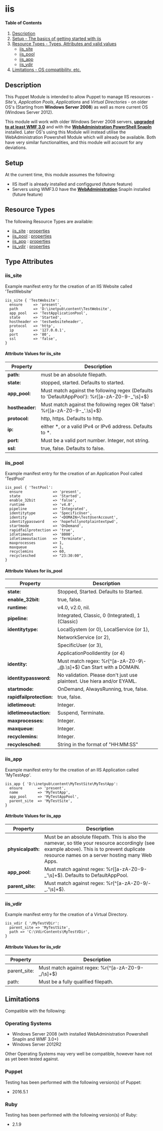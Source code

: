 # iis

#### Table of Contents

1. [Description](https://github.com/RossMurr4y/puppet-iis#description)
1. [Setup - The basics of getting started with iis](https://github.com/RossMurr4y/puppet-iis#setup)
1. [Resource Types - Types, Attributes and valid values](https://github.com/RossMurr4y/puppet-iis#resource-types)
      * [iis_site](https://github.com/RossMurr4y/puppet-iis#iis_site)
      * [iis_pool](https://github.com/RossMurr4y/puppet-iis#iis_pool)
      * [iis_app](https://github.com/RossMurr4y/puppet-iis#iis_app)
      * [iis_vdir](https://github.com/RossMurr4y/puppet-iis#iis_vdir)
1. [Limitations - OS compatibility, etc.](https://github.com/RossMurr4y/puppet-iis#limitations)

## Description

This Puppet Module is intended to allow Puppet to manage IIS resources - *Site's*, *Application Pools*, *Applications* and *Virtual Directories* - on older OS's
(Starting from **Windows Server 2008**) as well as more current OS (Windows Server 2012).

This module will work with older Windows Server 2008 servers, **[upgraded to at least WMF 3.0](https://www.microsoft.com/en-au/download/details.aspx?id=34595)** and with the **[WebAdministration PowerShell SnapIn](https://www.iis.net/learn/manage/powershell/installing-the-iis-powershell-snap-in)** installed. Later OS's using this Module will instead utilise the WebAdministration Powershell Module which will already be available. Both have 
very similar functionalities, and this module will account for any deviations. 

## Setup

At the current time, this module assumes the following:
* IIS itself is already installed and configgured (future feature)
* Servers using WMF3.0 have the [**WebAdministration**](https://www.iis.net/downloads/microsoft/powershell) 
  SnapIn installed (future feature)

## Resource Types

The following Resource Types are available:

* [iis_site](https://github.com/RossMurr4y/puppet-iis#iis_site) : [properties](https://github.com/RossMurr4y/puppet-iis#attribute-values-for-iis_site)
* [iis_pool](https://github.com/RossMurr4y/puppet-iis#iis_pool) : [properties](https://github.com/RossMurr4y/puppet-iis#attribute-values-for-iis_pool)
* [iis_app](https://github.com/RossMurr4y/puppet-iis#iis_app) : [properties](https://github.com/RossMurr4y/puppet-iis#attribute-values-for-iis_app)
* [iis_vdir](https://github.com/RossMurr4y/puppet-iis#iis_vdir) : [properties](https://github.com/RossMurr4y/puppet-iis#attribute-values-for-iis_vdir)

## Type Attributes

### **iis_site**

Example manifest entry for the creation of an IIS Website called 'TestWebsite'

```puppet
iis_site { 'TestWebsite':
  ensure     => 'present',
  path       => 'D:\inetpub\content\TestWebsite',
  app_pool   => 'TestApplicationPool',
  state      => 'Started',
  hostheader => 'testwebsiteheader',
  protocol   => 'http',
  ip         => '127.0.0.1',
  port       => '80',
  ssl        => 'false',
}
```

#### Attribute Values for iis_site

|Property        | Description|
|----------------|------------|
**path:**       | must be an absolute filepath.
**state:**      | stopped, started. Defaults to started.
**app_pool:**   | Must match against the following regex (Defaults to 'DefaultAppPool'): %r{[a-zA-Z0-9\-\_\'\s]+$}
**hostheader:** | Must match against the following regex OR 'false': %r{[a-zA-Z0-9\-\_\'\.\s]+$} 
**protocol:**   | http, https. Defaults to http.
**ip:**         | either *, or a valid IPv4 or IPv6 address. Defaults to *.
**port:**       | Must be a valid port number. Integer, not string.
**ssl:**        | true, false. Defaults to false.

### iis_pool

Example manifest entry for the creation of an Application Pool called 'TestPool'

```puppet
iis_pool { 'TestPool':
  ensure              => 'present',
  state               => 'Started',
  enable_32bit        => 'false',
  runtime             => 'v4.0',
  pipeline            => 'Integrated',
  identitytype        => 'SpecificUser',
  identity            => '<DOMAIN>\TestUserAccount',
  identitypassword    => 'hopefullynotplaintextpwd',
  startmode           => 'OnDemand',
  rapidfailprotection => 'true',
  idletimeout         => '8000',
  idletimeoutaction   => 'Terminate',
  maxprocesses        => 1,
  maxqueue            => 1,
  recyclemins         => 60,
  recyclesched        => "23:30:00",
}
```

#### Attribute Values for iis_pool

|Property   | Description|
|-----------|-------------|
**state:**               | Stopped, Started. Defaults to Started.
**enable_32bit:**        | true, false.
**runtime:**             | v4.0, v2.0, nil.
**pipeline:**            | Integrated, Classic, 0 (Integrated), 1 (Classic)
**identitytype:**        | LocalSystem (or 0), LocalService (or 1), 
                         |  NetworkService (or 2), 
                         |  SpecificUser (or 3), 
                         |  ApplicationPoolIdentity (or 4)
**identity:**            | Must match regex: %r{^[a-zA-Z0-9\\\-\_\@\.\s]+$} Can Start with a DOMAIN.
**identitypassword:**    | No validation. Please don't just use plaintext. Use hiera and/or EYAML.
**startmode:**           | OnDemand, AlwaysRunning, true, false.
**rapidfailprotection:** | true, false.
**idletimeout:**         | Integer. 
**idletimeoutaction:**   | Suspend, Terminate.
**maxprocesses:**        | Integer.
**maxqueue:**            | Integer.
**recyclemins:**         | Integer.
**recyclesched:**        | String in the format of "HH:MM:SS"

### iis_app

Example manifest entry for the creation of an IIS Application called 'MyTestApp'.

```puppet
iis_app { 'D:\inetpub\content\MyTestSite\MyTestApp':
  ensure       => 'present',
  name         => 'MyTestApp',
  app_pool     => 'MyTestAppPool',
  parent_site  => 'MyTestSite',
}
```

#### Attribute Values for iis_app

|Property      | Description|
|--------------|------------|
**physicalpath:** | Must be an absolute filepath. This is also the namevar, so title your resource accordingly (see example above). This is to prevent duplicate resource names on a server hosting many Web Apps.
**app_pool:**     | Must match against regex: %r{[a-zA-Z0-9\-\_'\s]+$}. Defaults to DefaultAppPool.
**parent_site:**  | Must match against regex: %r{^[a-zA-Z0-9\/\-\_\.'\s]+$}.

### iis_vdir

Example manifest entry for the creation of a Virtual Directory.

```puppet
iis_vdir { '/MyTestVDir':
  parent_site => 'MyTestSite',
  path => 'C:\VdirContents\MyTestVDir',
}
```

#### Attribute Values for iis_vdir

|Property     | Description|
|-------------|------------|
parent_site: | Must match against regex: %r{^[a-zA-Z0-9\-\_\/\s]+$}
path:        | Must be a fully qualified filepath.

## Limitations

Compatible with  the following:

### Operating Systems
* Windows Server 2008 (with installed WebAdministration Powershell SnapIn and WMF 3.0+)
* Windows Server 2012R2

Other Operating Systems may very well be compatible, however have not as yet been tested against.

### Puppet

Testing has been performed with the following version(s) of Puppet:

* 2016.5.1

### Ruby

Testing has been performed with the following version(s) of Ruby:

* 2.1.9

